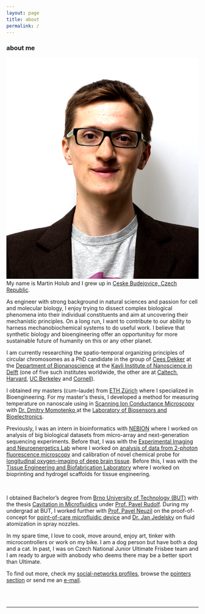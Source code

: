 ```yaml
---
layout: page
title: about
permalink: /
---
```

<a href="" target="blank"></a>
### about me
<img class="col one left" src="/img/prof_pic.png">
<br/>
My name is Martin Holub and I grew up in <a href="https://en.wikipedia.org/wiki/%C4%8Cesk%C3%A9_Bud%C4%9Bjovice" target="blank">Ceske Budejovice, Czech Republic</a>.

As engineer with strong background in natural sciences and passion for cell and molecular biology, I enjoy trying to dissect complex biological phenomena into their individual constituents and aim at uncovering their mechanistic principles. On a long run, I want to contribute to our ability to harness mechanobiochemical systems to do useful work. I believe that synthetic biology and bioengineering offer an opportunituy for more sustainable future of humanity on this or any other planet.

I am currently researching the spatio-temporal organizing principles of circular chromosomes as a PhD candidate in the group of [Cees Dekker](https://ceesdekkerlab.nl/) at the [Department of Bionanoscience](https://www.tudelft.nl/en/faculty-of-applied-sciences/about-faculty/departments/bionanoscience/) at the [Kavli Institute of Nanoscience in Delft](http://kavli.tudelft.nl/) (one of five such institutes worldwide, the other are at [Caltech](https://www.kavlifoundation.org/california-institute-technology), [Harvard](https://www.kavlifoundation.org/harvard-university), [UC Berkeley](https://www.kavlifoundation.org/university-california-berkeley) and [Cornell](https://www.kavlifoundation.org/cornell-university)).

I obtained my masters (cum-laude) from <a href="http://www.ethz.ch/en/" target="blank">ETH Zürich</a> where I specialized in Bioengineering. For my master's thesis, I developed a method for measuring temperature on nanoscale using in <a href="https://en.wikipedia.org/wiki/Scanning_ion-conductance_microscopy" target="blank">Scanning Ion Conductance Microscopy</a> with <a href="http://www.lbb.ethz.ch/the-group/principal-investigator/D_Momotenko-CV.html" target="blank"> Dr. Dmitry Momotenko </a> at the <a href="http://www.lbb.ethz.ch/" target="blank">Laboratory of Biosensors and Bioelectronics</a>.

Previously, I was an intern in bioinformatics with <a href="https://nebion.com/ne/" target="blank">NEBION</a> where I worked on analysis of big biological datasets from micro-array and next-generation sequencing experiments. Before that, I was with the <a href="https://www.pharma.uzh.ch/en/research/functionalimaging.html" target="blank">Experimental Imaging and Neuroenergetics Lab</a> where I worked on <a href = "https://github.com/EIN-lab/CHIPS">analysis of data from 2-photon fluorescence microscopy</a> and calibration of novel chemical probe for <a href="https://www.cell.com/cell-metabolism/pdfExtended/S1550-4131(18)30759-9" target="blank"> longitudinal oxygen-imaging of deep brain tissue</a>. Before this, I was with the <a href="http://www.cartilage.ethz.ch/" target="blank">Tissue Engineering and Biofabrication Laboratory</a> where I worked on bioprinting and hydrogel scaffolds for tissue engineering.

<img class="col one right" src="/img/dog_gif.gif" alt="" title="Dog">

I obtained Bachelor’s degree from <a href="https://www.vutbr.cz/en/" target="blank">Brno University of Technology (BUT)</a> with the thesis <a href="https://www.vutbr.cz/en/students/final-thesis?action=detail&zp_id=92831&hl_klic_slova=0&hl_abstrakt=0&hl_nazev=0&hl_autor=0&str=916&aid_redir=1">Cavitation in Microfluidics</a> under <a href="https://www.vutbr.cz/en/people/pavel-rudolf-2597/zivotopis"> Prof. Pavel Rudolf</a>. During my undergrad at BUT, I worked further with <a href="https://scholar.google.com/citations?user=hyJp9yIAAAAJ&hl=en" target="blank">Prof. Pavel Neuzil</a> on the proof-of-concept for <a href="https://pubs.acs.org/doi/abs/10.1021/acs.analchem.7b00776" target="blank">point-of-care microfluidic device</a> and <a href="https://scholar.google.ch/citations?user=PI67YCwAAAAJ&hl=de">Dr. Jan Jedelsky</a> on fluid atomization in spray nozzles.

In my spare time, I love to cook, move around, enjoy art, tinker with microcontrollers or work on my bike. I am a dog person but have both a dog and a cat. In past, I was on Czech National Junior Ultimate Frisbee team and I am ready to argue with anobody who deems there may be a better sport than Ultimate.

To find out more, check my <a href="#contacticon-center">social-networks profiles</a>, browse the <a href="{{ site.baseurl }}/pointers/" target="blank">pointers section</a> or send me an <a href="mailto:mholub.ethz=gmail+com">e-mail</a>.

<br/>
<br/>
<hr/>
<br/>

<span class="contacticon center" id="contacticon-center"></span>
